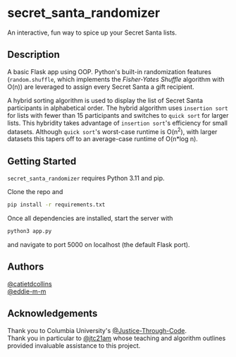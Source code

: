 # secret_santa_randomizer

An interactive, fun way to spice up your Secret Santa lists.

## Description

A basic Flask app using OOP. Python's built-in randomization features (`random.shuffle`, which implements the *Fisher-Yates Shuffle* algorithm with O(n)) are leveraged to assign every Secret Santa a gift recipient.

A hybrid sorting algorithm is used to display the list of Secret Santa participants in alphabetical order. The hybrid algorithm uses `insertion sort` for lists with fewer than 15 participants and switches to `quick sort` for larger lists. This hybridity takes advantage of `insertion sort`'s efficiency for small datasets. Although `quick sort`'s worst-case runtime is O(n<sup>2</sup>), with larger datasets this tapers off to an average-case runtime of O(n\*log n).

## Getting Started

`secret_santa_randomizer` requires Python 3.11 and pip.

Clone the repo and

```bash
pip install -r requirements.txt
```

Once all dependencies are installed, start the server with

```python
python3 app.py
```

and navigate to port 5000 on localhost (the default Flask port).

## Authors

[@catietdcollins](https://github.com/catietdcollins)<br>
[@eddie-m-m](https://github.com/eddie-m-m/)

## Acknowledgements

Thank you to Columbia University's [@Justice-Through-Code](https://github.com/Justice-Through-Code).<br>
Thank you in particular to [@jtc21am](https://github.com/jtc21am) whose teaching and algorithm outlines provided invaluable assistance to this project.
